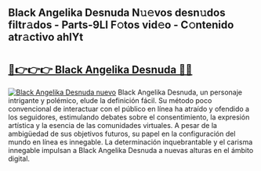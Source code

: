 ## Black Angelika Desnuda N𝚞𝚎vos desn𝚞dos filtr𝚊dos - Parts-9LI F𝚘tos vid𝚎o - C𝚘ntenido atr𝚊ctivo ahlYt

# <h2><a href="http://mbaat0.tromn.icu/?c=Black+Angelika+Desnuda">🔗👉👉👉 Black Angelika Desnuda 🔗🔗</a></h2>

[![Black Angelika Desnuda nuevo](https://i.imgur.com/pEAQMta.gif)](http://mbaat0.tromn.icu/?c=Black+Angelika+Desnuda)
Black Angelika Desnuda, un personaje intrigante y polémico, elude la definición fácil. Su método poco convencional de interactuar con el público en línea ha atraído y ofendido a los seguidores, estimulando debates sobre el consentimiento, la expresión artística y la esencia de las comunidades virtuales. A pesar de la ambigüedad de sus objetivos futuros, su papel en la configuración del mundo en línea es innegable. La determinación inquebrantable y el carisma innegable impulsan a Black Angelika Desnuda a nuevas alturas en el ámbito digital.

